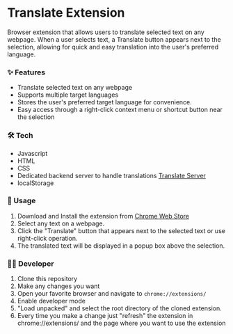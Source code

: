 # Translate Extension

Browser extension that allows users to translate selected text on any webpage. When a user selects text, a Translate button appears next to the selection, allowing for quick and easy translation into the user's preferred language.

### ✨ Features

* Translate selected text on any webpage
* Supports multiple target languages
* Stores the user's preferred target language for convenience.
* Easy access through a right-click context menu or shortcut button near the selection

### 🛠️ Tech

* Javascript
* HTML
* CSS
* Dedicated backend server to handle translations [Translate Server](https://github.com/ricardoliveira5ro/Translate-Server)
* localStorage

### 🚀 Usage

1. Download and Install the extension from [Chrome Web Store](https://chromewebstore.google.com/detail/quick-translator/lhggbpikmolpmhkepachhjnkkbmfoidj)
2. Select any text on a webpage.
3. Click the "Translate" button that appears next to the selected text or use right-click operation.
4. The translated text will be displayed in a popup box above the selection.

### 🧑‍💻 Developer

1. Clone this repository
2. Make any changes you want
3. Open your favorite browser and navigate to `chrome://extensions/`
4. Enable developer mode
5. "Load unpacked" and select the root directory of the cloned extension.
6. Every time you make a change just "refresh" the extension in chrome://extensions/ and the page where you want to use the extension
